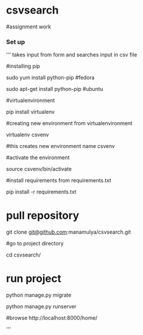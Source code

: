 # csvsearch
#assignment work
 ### Set up
 '''
takes input from form and searches input in csv file

#installing pip

sudo yum install python-pip #fedora

sudo apt-get install python-pip #ubuntu

#virtualenvironment

pip install virtualenv

#creating new environment from virtualenvironment

virtualenv csvenv

#this creates new environment name csvenv

#activate the environment

source csvenv/bin/activate

#install requirements from requirements.txt

  pip install -r requirements.txt

# pull repository
 git clone git@github.com:manamulya/csvsearch.git

#go to project directory

  cd csvsearch/

# run project

python manage.py migrate

python manage.py runserver

#browse
 http://localhost:8000/home/

'''


